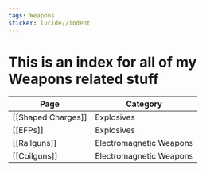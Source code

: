 ```yaml
---
tags: Weapons
sticker: lucide//indent
---
```

# This is an index for all of my Weapons related stuff

| Page               | Category                 |
| ------------------ | ------------------------ |
| [[Shaped Charges]] | Explosives               |
| [[EFPs]]           | Explosives               |
| [[Railguns]]       | Electromagnetic Weapons  |
| [[Coilguns]]       | Electromagnetic Weapons |
